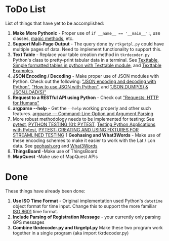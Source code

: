 # ToDo List
List of things that have yet to be accomplished:

1. **Make More Pythonic** - Proper use of `if __name__ == '__main__':`, use classes,
[magic methods](https://opensource.com/article/18/4/elegant-solutions-everyday-python-problems), etc.
1. **Support Muli-Page Output** - The query done by `rtkgetpl.py` could have multiple pages of data.
Need to implement functionality to support this.
1. **Text Table** - Replace your table creation method in `tkrdecoder.py`
Python's class to pretty-print tabular data in a terminal.
See [Texttable](https://pypi.org/project/texttable/),
[Simple formatted tables in python with Texttable module](https://oneau.wordpress.com/2010/05/30/simple-formatted-tables-in-python-with-texttable/), and
[Texttable Examples](https://programtalk.com/python-examples/texttable.Texttable/).
1. **JSON Encoding / Decoding** - Make proper use of JSON modules with Python.
Check out the following:
["JSON encoding and decoding with Python"](https://pythonspot.com/json-encoding-and-decoding-with-python/),
["How to use JSON with Python"](http://developer.rhino3d.com/guides/rhinopython/python-xml-json/),
and ["JSON.DUMP(S) & JSON.LOAD(S)"](http://www.bogotobogo.com/python/python-json-dumps-loads-file-read-write.php)
1. **Request to a RESTful API using Python** - Check out
["Requests: HTTP for Humans"](http://www.python-requests.org/en/master/)
1. **argparse --help** - Get the `--help` working properly and other such features.
[argparse — Command-Line Option and Argument Parsing](https://pymotw.com/3/argparse/)
1. More robust methodology needs to be implemented for testing:
See [pytest](https://docs.pytest.org/en/latest/),
[PYTHON TESTING 101: PYTEST](https://automationpanda.com/2017/03/14/python-testing-101-pytest/),
[Testing Python Applications with Pytest](https://semaphoreci.com/community/tutorials/testing-python-applications-with-pytest),
[PYTEST: CREATING AND USING FIXTURES FOR STREAMLINED TESTING](http://programeveryday.com/post/pytest-creating-and-using-fixtures-for-streamlined-testing/)
1 **Geohasing and What3Words** - Make use of these encoding schemes to make it easier to work with the Lat / Lon data.
See [geohash.org](http://geohash.org/) and [What3Words](https://what3words.com/developers/)
1. **ThingsBoard** -Make use of ThingsBoard
1. **MapQuest** -Make use of MapQuest APIs

# Done
These things have already been done:

1. **Use ISO Time Format** - Original implementation used Python's `datetime` object format for time input.
Change this to support the more familiar [ISO 8601](https://en.wikipedia.org/wiki/ISO_8601) time format.
1. **Include Parsing of Registration Message** - your currently only parsing GPS messages
1. **Combine tkrdecoder.py and tkrgetpl.py** Make these two program work together
in a single program (aka import tkrdecoder.py)

